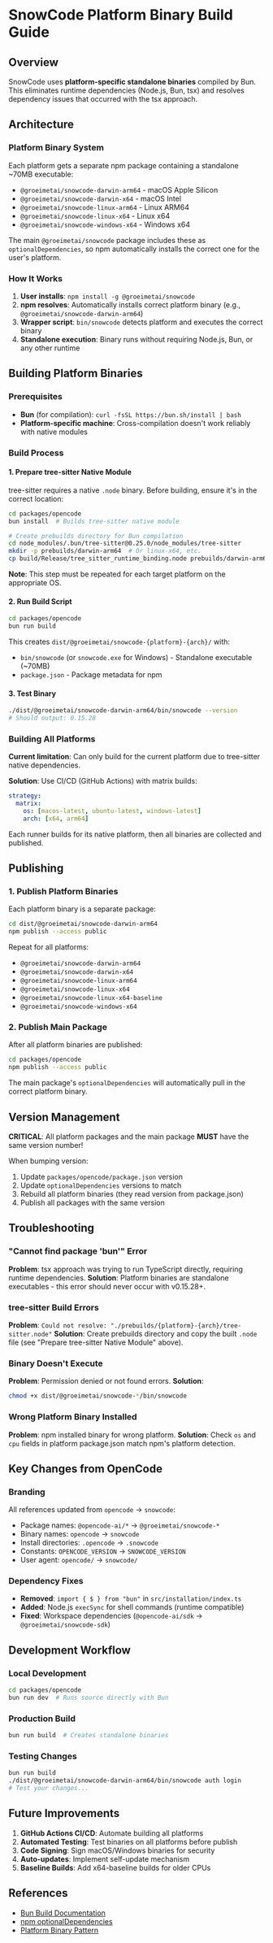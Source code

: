 # SnowCode Platform Binary Build Guide

## Overview

SnowCode uses **platform-specific standalone binaries** compiled by Bun. This eliminates runtime dependencies (Node.js, Bun, tsx) and resolves dependency issues that occurred with the tsx approach.

## Architecture

### Platform Binary System

Each platform gets a separate npm package containing a standalone ~70MB executable:

- `@groeimetai/snowcode-darwin-arm64` - macOS Apple Silicon
- `@groeimetai/snowcode-darwin-x64` - macOS Intel
- `@groeimetai/snowcode-linux-arm64` - Linux ARM64
- `@groeimetai/snowcode-linux-x64` - Linux x64
- `@groeimetai/snowcode-windows-x64` - Windows x64

The main `@groeimetai/snowcode` package includes these as `optionalDependencies`, so npm automatically installs the correct one for the user's platform.

### How It Works

1. **User installs**: `npm install -g @groeimetai/snowcode`
2. **npm resolves**: Automatically installs correct platform binary (e.g., `@groeimetai/snowcode-darwin-arm64`)
3. **Wrapper script**: `bin/snowcode` detects platform and executes the correct binary
4. **Standalone execution**: Binary runs without requiring Node.js, Bun, or any other runtime

## Building Platform Binaries

### Prerequisites

- **Bun** (for compilation): `curl -fsSL https://bun.sh/install | bash`
- **Platform-specific machine**: Cross-compilation doesn't work reliably with native modules

### Build Process

#### 1. Prepare tree-sitter Native Module

tree-sitter requires a native `.node` binary. Before building, ensure it's in the correct location:

```bash
cd packages/opencode
bun install  # Builds tree-sitter native module

# Create prebuilds directory for Bun compilation
cd node_modules/.bun/tree-sitter@0.25.0/node_modules/tree-sitter
mkdir -p prebuilds/darwin-arm64  # Or linux-x64, etc.
cp build/Release/tree_sitter_runtime_binding.node prebuilds/darwin-arm64/tree-sitter.node
```

**Note**: This step must be repeated for each target platform on the appropriate OS.

#### 2. Run Build Script

```bash
cd packages/opencode
bun run build
```

This creates `dist/@groeimetai/snowcode-{platform}-{arch}/` with:
- `bin/snowcode` (or `snowcode.exe` for Windows) - Standalone executable (~70MB)
- `package.json` - Package metadata for npm

#### 3. Test Binary

```bash
./dist/@groeimetai/snowcode-darwin-arm64/bin/snowcode --version
# Should output: 0.15.28
```

### Building All Platforms

**Current limitation**: Can only build for the current platform due to tree-sitter native dependencies.

**Solution**: Use CI/CD (GitHub Actions) with matrix builds:

```yaml
strategy:
  matrix:
    os: [macos-latest, ubuntu-latest, windows-latest]
    arch: [x64, arm64]
```

Each runner builds for its native platform, then all binaries are collected and published.

## Publishing

### 1. Publish Platform Binaries

Each platform binary is a separate package:

```bash
cd dist/@groeimetai/snowcode-darwin-arm64
npm publish --access public
```

Repeat for all platforms:
- `@groeimetai/snowcode-darwin-arm64`
- `@groeimetai/snowcode-darwin-x64`
- `@groeimetai/snowcode-linux-arm64`
- `@groeimetai/snowcode-linux-x64`
- `@groeimetai/snowcode-linux-x64-baseline`
- `@groeimetai/snowcode-windows-x64`

### 2. Publish Main Package

After all platform binaries are published:

```bash
cd packages/opencode
npm publish --access public
```

The main package's `optionalDependencies` will automatically pull in the correct platform binary.

## Version Management

**CRITICAL**: All platform packages and the main package **MUST** have the same version number!

When bumping version:
1. Update `packages/opencode/package.json` version
2. Update `optionalDependencies` versions to match
3. Rebuild all platform binaries (they read version from package.json)
4. Publish all packages with the same version

## Troubleshooting

### "Cannot find package 'bun'" Error

**Problem**: tsx approach was trying to run TypeScript directly, requiring runtime dependencies.
**Solution**: Platform binaries are standalone executables - this error should never occur with v0.15.28+.

### tree-sitter Build Errors

**Problem**: `Could not resolve: "./prebuilds/{platform}-{arch}/tree-sitter.node"`
**Solution**: Create prebuilds directory and copy the built `.node` file (see "Prepare tree-sitter Native Module" above).

### Binary Doesn't Execute

**Problem**: Permission denied or not found errors.
**Solution**:
```bash
chmod +x dist/@groeimetai/snowcode-*/bin/snowcode
```

### Wrong Platform Binary Installed

**Problem**: npm installed binary for wrong platform.
**Solution**: Check `os` and `cpu` fields in platform package.json match npm's platform detection.

## Key Changes from OpenCode

### Branding

All references updated from `opencode` → `snowcode`:
- Package names: `@opencode-ai/*` → `@groeimetai/snowcode-*`
- Binary names: `opencode` → `snowcode`
- Install directories: `.opencode` → `.snowcode`
- Constants: `OPENCODE_VERSION` → `SNOWCODE_VERSION`
- User agent: `opencode/` → `snowcode/`

### Dependency Fixes

- **Removed**: `import { $ } from "bun"` in `src/installation/index.ts`
- **Added**: Node.js `execSync` for shell commands (runtime compatible)
- **Fixed**: Workspace dependencies (`@opencode-ai/sdk` → `@groeimetai/snowcode-sdk`)

## Development Workflow

### Local Development

```bash
cd packages/opencode
bun run dev  # Runs source directly with Bun
```

### Production Build

```bash
bun run build  # Creates standalone binaries
```

### Testing Changes

```bash
bun run build
./dist/@groeimetai/snowcode-darwin-arm64/bin/snowcode auth login
# Test your changes...
```

## Future Improvements

1. **GitHub Actions CI/CD**: Automate building all platforms
2. **Automated Testing**: Test binaries on all platforms before publish
3. **Code Signing**: Sign macOS/Windows binaries for security
4. **Auto-updates**: Implement self-update mechanism
5. **Baseline Builds**: Add x64-baseline builds for older CPUs

## References

- [Bun Build Documentation](https://bun.sh/docs/bundler/executables)
- [npm optionalDependencies](https://docs.npmjs.com/cli/v10/configuring-npm/package-json#optionaldependencies)
- [Platform Binary Pattern](https://nodejs.org/api/process.html#processplatform)
